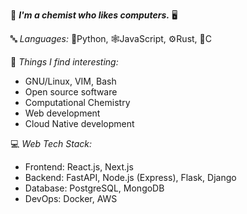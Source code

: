 🧪 **_I'm a chemist who likes computers._** 🖥️

🔤 *Languages:* 🐍Python, 🕸️JavaScript, ⚙️Rust, 🛐C

🧩 *Things I find interesting:*
- GNU/Linux, VIM, Bash
- Open source software
- Computational Chemistry
- Web development
- Cloud Native development

💻 *Web Tech Stack:*
- Frontend: React.js, Next.js
- Backend: FastAPI, Node.js (Express), Flask, Django
- Database: PostgreSQL, MongoDB
- DevOps: Docker, AWS
